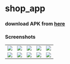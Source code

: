 # shop_app

### download APK from [here](https://drive.google.com/file/d/1pPsEpWfJvdjfFLRcq9hwAeIXh3Itsb-u/view?usp=sharing)




### Screenshots
<table align="center">
        <tr>
          <td><img src = "https://user-images.githubusercontent.com/5574608/123477549-81249580-d5fe-11eb-9aae-48082b3cae0d.jpg" ></td>
          <td><img src = "https://user-images.githubusercontent.com/5574608/123477554-8255c280-d5fe-11eb-969d-ea01fe3778f2.jpg" ></td>
          <td><img src = "https://user-images.githubusercontent.com/5574608/123477560-82ee5900-d5fe-11eb-9b58-8e146f545a35.jpg" ></td>
          <td><img src = "https://user-images.githubusercontent.com/5574608/123477562-8386ef80-d5fe-11eb-9964-92e5bfd4f8b6.jpg" ></td>
          <td><img src = "https://user-images.githubusercontent.com/5574608/123477563-841f8600-d5fe-11eb-842f-deeb9b06e656.jpg" ></td>
        </tr>
      <tr>
        <td><img src = "https://user-images.githubusercontent.com/5574608/123477564-841f8600-d5fe-11eb-8666-3c2b94843118.jpg" ></td>
        <td><img src = "https://user-images.githubusercontent.com/5574608/123477566-84b81c80-d5fe-11eb-83a5-d7d8cdc79bf4.jpg" ></td>
        <td><img src = "https://user-images.githubusercontent.com/5574608/123477569-85e94980-d5fe-11eb-9b55-952ace3f0eb1.jpg" ></td>
        <td><img src = "https://user-images.githubusercontent.com/5574608/123479726-a49d0f80-d601-11eb-9d32-37cf2441accd.jpg" ></td>      
        <td><img src = "https://user-images.githubusercontent.com/5574608/123479729-a666d300-d601-11eb-9781-ca35fbdd7fe0.jpg" ></td> 
      </tr>
</table> 


